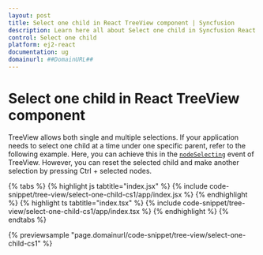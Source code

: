 ```yaml
---
layout: post
title: Select one child in React TreeView component | Syncfusion
description: Learn here all about Select one child in Syncfusion React TreeView component of Syncfusion Essential JS 2 and more.
control: Select one child 
platform: ej2-react
documentation: ug
domainurl: ##DomainURL##
---
```


# Select one child in React TreeView component

TreeView allows both single and multiple selections. If your application needs to select one child at a time under one specific parent, refer to the following example. Here, you can achieve this in the [`nodeSelecting`](https://ej2.syncfusion.com/react/documentation/api/treeview#nodeselecting) event of TreeView. However, you can reset the selected child and make another selection by pressing Ctrl + selected nodes.

{% tabs %}
{% highlight js tabtitle="index.jsx" %}
{% include code-snippet/tree-view/select-one-child-cs1/app/index.jsx %}
{% endhighlight %}
{% highlight ts tabtitle="index.tsx" %}
{% include code-snippet/tree-view/select-one-child-cs1/app/index.tsx %}
{% endhighlight %}
{% endtabs %}

 {% previewsample "page.domainurl/code-snippet/tree-view/select-one-child-cs1" %}